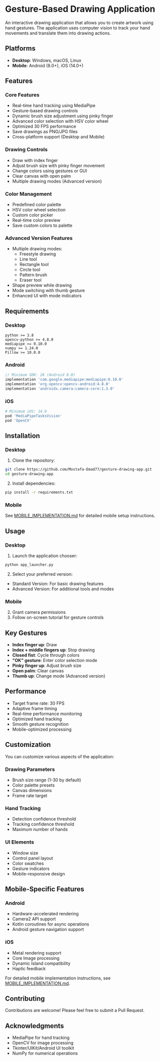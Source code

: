 # Gesture-Based Drawing Application

An interactive drawing application that allows you to create artwork using hand gestures. The application uses computer vision to track your hand movements and translate them into drawing actions.

## Platforms

- **Desktop**: Windows, macOS, Linux
- **Mobile**: Android (8.0+), iOS (14.0+)

## Features

### Core Features
- Real-time hand tracking using MediaPipe
- Gesture-based drawing controls
- Dynamic brush size adjustment using pinky finger
- Advanced color selection with HSV color wheel
- Optimized 30 FPS performance
- Save drawings as PNG/JPG files
- Cross-platform support (Desktop and Mobile)

### Drawing Controls
- Draw with index finger
- Adjust brush size with pinky finger movement
- Change colors using gestures or GUI
- Clear canvas with open palm
- Multiple drawing modes (Advanced version)

### Color Management
- Predefined color palette
- HSV color wheel selection
- Custom color picker
- Real-time color preview
- Save custom colors to palette

### Advanced Version Features
- Multiple drawing modes:
  - Freestyle drawing
  - Line tool
  - Rectangle tool
  - Circle tool
  - Pattern brush
  - Eraser tool
- Shape preview while drawing
- Mode switching with thumb gesture
- Enhanced UI with mode indicators

## Requirements

### Desktop
```
python >= 3.8
opencv-python >= 4.8.0
mediapipe >= 0.10.0
numpy >= 1.24.0
Pillow >= 10.0.0
```

### Android
```gradle
// Minimum SDK: 26 (Android 8.0)
implementation 'com.google.mediapipe:mediapipe:0.10.0'
implementation 'org.opencv:opencv-android:4.8.0'
implementation 'androidx.camera:camera-core:1.3.0'
```

### iOS
```ruby
# Minimum iOS: 14.0
pod 'MediaPipeTasksVision'
pod 'OpenCV'
```

## Installation

### Desktop
1. Clone the repository:
```bash
git clone https://github.com/Mostafa-Emad77/gesture-drawing-app.git
cd gesture-drawing-app
```

2. Install dependencies:
```bash
pip install -r requirements.txt
```

### Mobile
See [MOBILE_IMPLEMENTATION.md](MOBILE_IMPLEMENTATION.md) for detailed mobile setup instructions.

## Usage

### Desktop
1. Launch the application chooser:
```bash
python app_launcher.py
```

2. Select your preferred version:
- Standard Version: For basic drawing features
- Advanced Version: For additional tools and modes

### Mobile
2. Grant camera permissions
3. Follow on-screen tutorial for gesture controls

## Key Gestures

- **Index finger up**: Draw
- **Index + middle fingers up**: Stop drawing
- **Closed fist**: Cycle through colors
- **"OK" gesture**: Enter color selection mode
- **Pinky finger up**: Adjust brush size
- **Open palm**: Clear canvas
- **Thumb up**: Change mode (Advanced version)

## Performance

- Target frame rate: 30 FPS
- Adaptive frame timing
- Real-time performance monitoring
- Optimized hand tracking
- Smooth gesture recognition
- Mobile-optimized processing

## Customization

You can customize various aspects of the application:

### Drawing Parameters
- Brush size range (1-30 by default)
- Color palette presets
- Canvas dimensions
- Frame rate target

### Hand Tracking
- Detection confidence threshold
- Tracking confidence threshold
- Maximum number of hands

### UI Elements
- Window size
- Control panel layout
- Color swatches
- Gesture indicators
- Mobile-responsive design

## Mobile-Specific Features

### Android
- Hardware-accelerated rendering
- Camera2 API support
- Kotlin coroutines for async operations
- Android gesture navigation support

### iOS
- Metal rendering support
- Core Image processing
- Dynamic Island compatibility
- Haptic feedback

For detailed mobile implementation instructions, see [MOBILE_IMPLEMENTATION.md](MOBILE_IMPLEMENTATION.md).

## Contributing

Contributions are welcome! Please feel free to submit a Pull Request.

## Acknowledgments

- MediaPipe for hand tracking
- OpenCV for image processing
- Tkinter/UIKit/Android UI toolkit
- NumPy for numerical operations 
